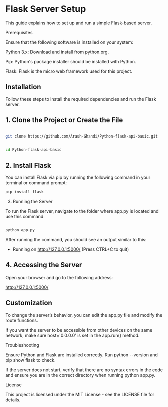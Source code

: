# Flask Server Setup

This guide explains how to set up and run a simple Flask-based server.

Prerequisites

Ensure that the following software is installed on your system:

Python 3.x: Download and install from python.org.

Pip: Python's package installer should be installed with Python.

Flask: Flask is the micro web framework used for this project.


## Installation

Follow these steps to install the required dependencies and run the Flask server.

## 1. Clone the Project or Create the File

``` bash

git clone https://github.com/Arash-Ghandi/Python-flask-api-basic.git

```
``` bash

cd Python-flask-api-basic

```

## 2. Install Flask

You can install Flask via pip by running the following command in your terminal or command prompt:

``` bash
pip install flask

```
3. Running the Server

To run the Flask server, navigate to the folder where app.py is located and use this command:

``` bash

python app.py

```

After running the command, you should see an output similar to this:

* Running on http://127.0.0.1:5000/ (Press CTRL+C to quit)

## 4. Accessing the Server

Open your browser and go to the following address:

http://127.0.0.1:5000/


## Customization

To change the server’s behavior, you can edit the app.py file and modify the route functions.

If you want the server to be accessible from other devices on the same network, make sure host='0.0.0.0' is set in the app.run() method.


Troubleshooting

Ensure Python and Flask are installed correctly. Run python --version and pip show flask to check.

If the server does not start, verify that there are no syntax errors in the code and ensure you are in the correct directory when running python app.py.


License

This project is licensed under the MIT License - see the LICENSE file for details.